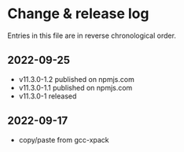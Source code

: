 # Change & release log

Entries in this file are in reverse chronological order.

## 2022-09-25

* v11.3.0-1.2 published on npmjs.com
* v11.3.0-1.1 published on npmjs.com
* v11.3.0-1 released

## 2022-09-17

* copy/paste from gcc-xpack
